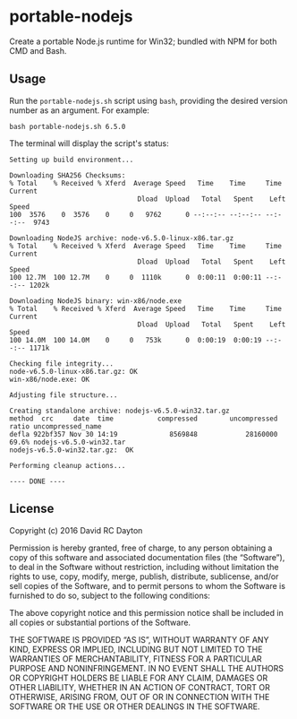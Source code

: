 # portable-nodejs

Create a portable Node.js runtime for Win32; bundled with NPM for both CMD and
Bash.

## Usage

Run the `portable-nodejs.sh` script using `bash`, providing the desired version
number as an argument. For example:

    bash portable-nodejs.sh 6.5.0

The terminal will display the script's status:

    Setting up build environment...

    Downloading SHA256 Checksums:
    % Total    % Received % Xferd  Average Speed   Time    Time     Time  Current
                                    Dload  Upload   Total   Spent    Left  Speed
    100  3576    0  3576    0     0   9762      0 --:--:-- --:--:-- --:--:--  9743

    Downloading NodeJS archive: node-v6.5.0-linux-x86.tar.gz
    % Total    % Received % Xferd  Average Speed   Time    Time     Time  Current
                                    Dload  Upload   Total   Spent    Left  Speed
    100 12.7M  100 12.7M    0     0  1110k      0  0:00:11  0:00:11 --:--:-- 1202k

    Downloading NodeJS binary: win-x86/node.exe
    % Total    % Received % Xferd  Average Speed   Time    Time     Time  Current
                                    Dload  Upload   Total   Spent    Left  Speed
    100 14.0M  100 14.0M    0     0   753k      0  0:00:19  0:00:19 --:--:-- 1171k

    Checking file integrity...
    node-v6.5.0-linux-x86.tar.gz: OK
    win-x86/node.exe: OK

    Adjusting file structure...

    Creating standalone archive: nodejs-v6.5.0-win32.tar.gz
    method  crc     date  time           compressed        uncompressed  ratio uncompressed_name
    defla 922bf357 Nov 30 14:19             8569848            28160000  69.6% nodejs-v6.5.0-win32.tar
    nodejs-v6.5.0-win32.tar.gz:	 OK

    Performing cleanup actions...

    ---- DONE ----

## License

Copyright (c) 2016 David RC Dayton

Permission is hereby granted, free of charge, to any person obtaining a copy of
this software and associated documentation files (the “Software”), to deal in
the Software without restriction, including without limitation the rights to
use, copy, modify, merge, publish, distribute, sublicense, and/or sell copies of
the Software, and to permit persons to whom the Software is furnished to do so,
subject to the following conditions:

The above copyright notice and this permission notice shall be included in all
copies or substantial portions of the Software.

THE SOFTWARE IS PROVIDED “AS IS”, WITHOUT WARRANTY OF ANY KIND, EXPRESS OR
IMPLIED, INCLUDING BUT NOT LIMITED TO THE WARRANTIES OF MERCHANTABILITY, FITNESS
FOR A PARTICULAR PURPOSE AND NONINFRINGEMENT. IN NO EVENT SHALL THE AUTHORS OR
COPYRIGHT HOLDERS BE LIABLE FOR ANY CLAIM, DAMAGES OR OTHER LIABILITY, WHETHER
IN AN ACTION OF CONTRACT, TORT OR OTHERWISE, ARISING FROM, OUT OF OR IN
CONNECTION WITH THE SOFTWARE OR THE USE OR OTHER DEALINGS IN THE SOFTWARE.